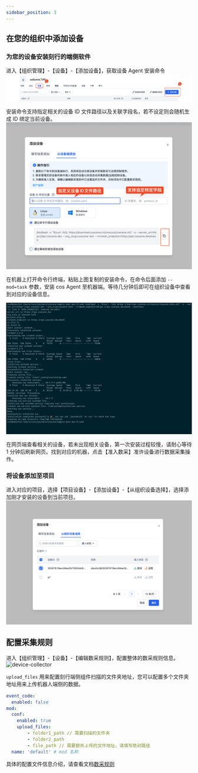 ```yaml
---
sidebar_position: 3
---
```


## 在您的组织中添加设备
### 为您的设备安装刻行的端侧软件
进入【组织管理】-【设备】-【添加设备】，获取设备 Agent 安装命令
![device-command](./img/common-task-2.png)

安装命令支持指定相关的设备 ID 文件路径以及关联字段名，若不设定则会随机生成 ID 绑定当前设备。
![device-install-command](./img//device-install-command.png)

在机器上打开命令行终端，粘贴上图复制的安装命令，在命令后面添加 `--mod=task` 参数，安装 cos Agent 至机器端。等待几分钟后即可在组织设备中查看到对应的设备信息。

![device-install-command-2](./img/device-install-command-2.png)

在网页端查看相关的设备，若未出现相关设备，第一次安装过程较慢，请耐心等待 1 分钟后刷新网页。找到对应的机器，点击【准入数采】准许设备进行数据采集操作。

### 将设备添加至项目

进入对应的项目，选择【项目设备】-【添加设备】-【从组织设备选择】，选择添加刚才安装的设备到当前项目。
![project-devices](./img/project-devices.png)

## 配置采集规则

进入【组织管理】-【设备】-【编辑数采规则】，配置整体的数采规则信息。
![device-collector](./img/common-task-1.png)

`upload_files` 用来配置刻行端侧组件扫描的文件夹地址，您可以配置多个文件夹地址用来上传机器人端侧的数据。
```yaml
event_code:
  enabled: false
mod:
  conf:
    enabled: true
    upload_files:
        - folder1_path // 需要扫描的文件夹
        - folder2_path
        - file_path // 需要额外上传的文件地址，请填写绝对路径
  name: 'default' # mod 名称
```

具体的配置文件信息介绍，请查看文档[数采规则](../4-recipes/3-device/4-device-collector.md)
